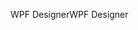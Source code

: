<span data-ttu-id="d8e92-101">WPF Designer</span><span class="sxs-lookup"><span data-stu-id="d8e92-101">WPF Designer</span></span>